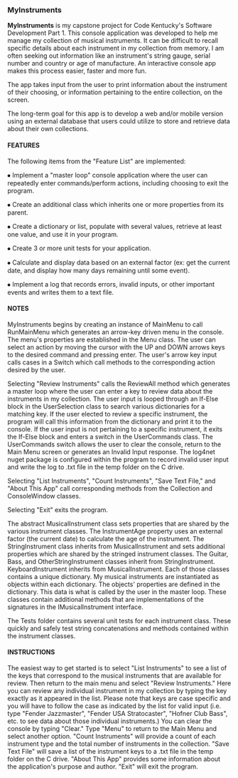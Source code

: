 ### MyInstruments

**MyInstruments** is my capstone project for Code Kentucky's Software Development Part 1. 
This console application was developed to help me manage my collection of musical instruments. 
It can be difficult to recall specific details about each instrument in my collection from memory. 
I am often seeking out information like an instrument's string gauge, serial number and country or age of manufacture. 
An interactive console app makes this process easier, faster and more fun.

The app takes input from the user to print information about the instrument of their choosing, or information pertaining to the entire collection, on the screen.

The long-term goal for this app is to develop a web and/or mobile version using an external database that users could utilize to store and retrieve data about their own collections.


#### FEATURES
The following items from the "Feature List" are implemented:

⦁	Implement a "master loop" console application where the user can repeatedly enter commands/perform actions, including choosing to exit the program.

⦁	Create an additional class which inherits one or more properties from its parent.

⦁	Create a dictionary or list, populate with several values, retrieve at least one value, and use it in your program.

⦁	Create 3 or more unit tests for your application.

⦁	Calculate and display data based on an external factor (ex: get the current date, and display how many days remaining until some event).

⦁ Implement a log that records errors, invalid inputs, or other important events and writes them to a text file.

#### NOTES
MyInstruments begins by creating an instance of MainMenu to call RunMainMenu which generates an arrow-key driven menu in the console. The menu's properties are established in the Menu class. The user can select an action by moving the cursor with the UP and DOWN arrows keys to the desired command and pressing enter. The user's arrow key input calls cases in a Switch which call methods to the corresponding action desired by the user.

Selecting "Review Instruments" calls the ReviewAll method which generates a master loop where the user can enter a key to review data about the instruments in my collection. 
The user input is looped through an If-Else block in the UserSelection class to search various dictionaries for a matching key. 
If the user elected to review a specific instrument, the program will call this information from the dictionary and print it to the console. 
If the user input is not pertaining to a specific instrument, it exits the If-Else block and enters a switch in the UserCommands class. 
The UserCommands switch allows the user to clear the console, return to the Main Menu screen or generates an Invalid Input response. 
The log4net nuget package is configured within the program to record invalid user input and write the log to .txt file in the temp folder on the C drive.

Selecting "List Instruments", "Count Instruments", "Save Text File," and "About This App" call corresponding methods from the Collection and ConsoleWindow classes.

Selecting "Exit" exits the program.

The abstract MusicalInstrument class sets properties that are shared by the various instrument classes. 
The InstrumentAge property uses an external factor (the current date) to calculate the age of the instrument. 
The StringInstrument class inherits from MusicalInstrument and sets additional properties which are shared by the stringed instrument classes. 
The Guitar, Bass, and OtherStringInstrument classes inherit from StringInstrument.
KeyboardInstrument inherits from MusicalInstrument.
Each of those classes contains a unique dictionary. 
My musical instruments are instantiated as objects within each dictionary. 
The objects' properties are defined in the dictionary. 
This data is what is called by the user in the master loop. 
These classes contain additional methods that are implementations of the signatures in the IMusicalInstrument interface.

The Tests folder contains several unit tests for each instrument class. 
These quickly and safely test string concatenations and methods contained within the instrument classes.

#### INSTRUCTIONS
The easiest way to get started is to select "List Instruments" to see a list of the keys that correspond to the musical instruments that are available for review.
Then return to the main menu and select "Review Instruments."
Here you can review any individual instrument in my collection by typing the key exactly as it appeared in the list. 
Please note that keys are case specific and you will have to follow the case as indicated by the list for valid input (i.e. type "Fender Jazzmaster", "Fender USA Stratocaster", "Hofner Club Bass", etc. to see data about those individual instruments.)
You can clear the console by typing "Clear."
Type "Menu" to return to the Main Menu and select another option.
"Count Instruments" will provide a count of each instrument type and the total number of instruments in the collection.
"Save Text File" will save a list of the instrument keys to a .txt file in the temp folder on the C drive.
"About This App" provides some information about the application's purpose and author.
"Exit" will exit the program.

